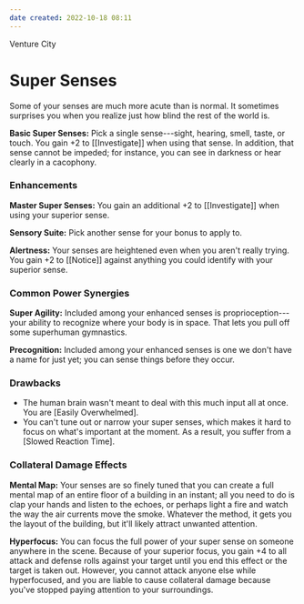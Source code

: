 ```yaml
---
date created: 2022-10-18 08:11
---
```


Venture City

# Super Senses

Some of your senses are much more acute than is normal. It sometimes surprises you when you realize just how blind the rest of the world is.

**Basic Super Senses:** Pick a single sense---sight, hearing, smell, taste, or touch. You gain +2 to [[Investigate]] when using that sense. In addition, that sense cannot be impeded; for instance, you can see in darkness or hear clearly in a cacophony.

### Enhancements

**Master Super Senses:** You gain an additional +2 to [[Investigate]] when using your superior sense.

**Sensory Suite:** Pick another sense for your bonus to apply to. 

**Alertness:** Your senses are heightened even when you aren't really trying. You gain +2 to [[Notice]] against anything you could identify with your superior sense.

### Common Power Synergies

**Super Agility:** Included among your enhanced senses is proprioception---your ability to recognize where your body is in space. That lets you pull off some superhuman gymnastics.

**Precognition:** Included among your enhanced senses is one we don't have a name for just yet; you can sense things before they occur.

### Drawbacks

- The human brain wasn't meant to deal with this much input all at once. You are [Easily Overwhelmed].
- You can't tune out or narrow your super senses, which makes it hard to focus on what's important at the moment. As a result, you suffer from a [Slowed Reaction Time].

### Collateral Damage Effects

**Mental Map:** Your senses are so finely tuned that you can create a full mental map of an entire floor of a building in an instant; all you need to do is clap your hands and listen to the echoes, or perhaps light a fire and watch the way the air currents move the smoke. Whatever the method, it gets you the layout of the building, but it'll likely attract unwanted attention.

**Hyperfocus:** You can focus the full power of your super sense on someone anywhere in the scene. Because of your superior focus, you gain +4 to all attack and defense rolls against your target until you end this effect or the target is taken out. However, you cannot attack anyone else while hyperfocused, and you are liable to cause collateral damage because you've stopped paying attention to your surroundings.

